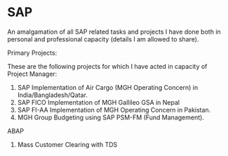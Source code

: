 # SAP
An amalgamation of all SAP related tasks and projects I have done both in personal and professional capacity (details I am allowed to share).

Primary Projects:

These are the following projects for which I have acted in capacity of Project Manager:

1. SAP Implementation of Air Cargo (MGH Operating Concern) in India/Bangladesh/Qatar.
2. SAP FICO Implementation of MGH Gallileo GSA in Nepal
3. SAP FI-AA Implementation of MGH Operating Concern in Pakistan.
4. MGH Group Budgeting using SAP PSM-FM (Fund Management).


ABAP 

1. Mass Customer Clearing with TDS
